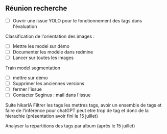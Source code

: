## Réunion recherche

- [ ] Ouvrir une issue YOLO pour le fonctionnement des tags dans l'évaluation

Classification de l'orientation des images :
 - [ ] Mettre les model sur démo
 - [ ] Documenter les modèle dans redmine
 - [ ] Lancer sur toutes les images

Train model segmentation
 - [ ] mettre sur démo
 - [ ] Supprimer les anciennes versions
 - [ ] fermer l'issue
 - [ ] Contacter Seginus : mail dans l'issue 

Suite hikarIA
Filtrer les tags les mettres tags, avoir un ensemble de tags et faire de l'inférence pour chatGPT peut etre trop de tag et donc de la hierachie (présentation avoir fini le 15 juillet)

Analyser la répartitions des tags par album (après le 15 juillet)

